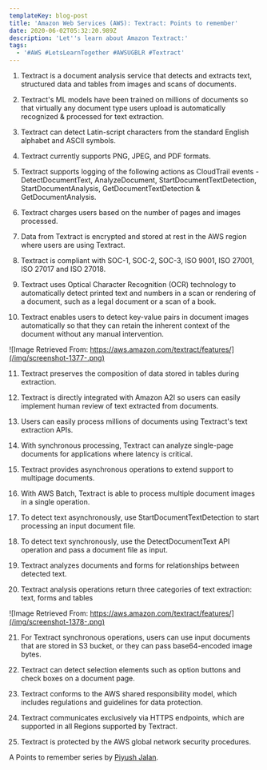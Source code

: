 ```yaml
---
templateKey: blog-post
title: 'Amazon Web Services (AWS): Textract: Points to remember'
date: 2020-06-02T05:32:20.989Z
description: 'Let''s learn about Amazon Textract:'
tags:
  - '#AWS #LetsLearnTogether #AWSUGBLR #Textract'
---
```

1. Textract is a document analysis service that detects and extracts text, structured data and tables from images and scans of documents.

2. Textract's ML models have been trained on millions of documents so that virtually any document type users upload is automatically recognized & processed for text extraction.

3. Textract can detect Latin-script characters from the standard English alphabet and ASCII symbols.

4. Textract currently supports PNG, JPEG, and PDF formats.

5. Textract supports logging of the following actions as CloudTrail events - DetectDocumentText, AnalyzeDocument, StartDocumentTextDetection, StartDocumentAnalysis, GetDocumentTextDetection & GetDocumentAnalysis.

6. Textract charges users based on the number of pages and images processed.

7. Data from Textract is encrypted and stored at rest in the AWS region where users are using Textract.

8. Textract is compliant with SOC-1, SOC-2, SOC-3, ISO 9001, ISO 27001, ISO 27017 and ISO 27018.

9. Textract uses Optical Character Recognition (OCR) technology to automatically detect printed text and numbers in a scan or rendering of a document, such as a legal document or a scan of a book.

10. Textract enables users to detect key-value pairs in document images automatically so that they can retain the inherent context of the document without any manual intervention.

![Image Retrieved From: https://aws.amazon.com/textract/features/](/img/screenshot-1377-.png)

11. Textract preserves the composition of data stored in tables during extraction.

12. Textract is directly integrated with Amazon A2I so users can easily implement human review of text extracted from documents.

13. Users can easily process millions of documents using Textract's text extraction APIs.

14. With synchronous processing, Textract can analyze single-page documents for applications where latency is critical.

15. Textract provides asynchronous operations to extend support to multipage documents.

16. With AWS Batch, Textract is able to process multiple document images in a single operation.

17. To detect text asynchronously, use StartDocumentTextDetection to start processing an input document file.

18. To detect text synchronously, use the DetectDocumentText API operation and pass a document file as input.

19. Textract analyzes documents and forms for relationships between detected text.

20. Textract analysis operations return three categories of text extraction: text, forms and tables

![Image Retrieved From: https://aws.amazon.com/textract/features/](/img/screenshot-1378-.png)

21. For Textract synchronous operations, users can use input documents that are stored in S3 bucket, or they can pass base64-encoded image bytes.

22. Textract can detect selection elements such as option buttons and check boxes on a document page.

23. Textract conforms to the AWS shared responsibility model, which includes regulations and guidelines for data protection.

24. Textract communicates exclusively via HTTPS endpoints, which are supported in all Regions supported by Textract.

25. Textract is protected by the AWS global network security procedures.

A Points to remember series by [Piyush Jalan](https://www.linkedin.com/in/piyush-jalan/).
